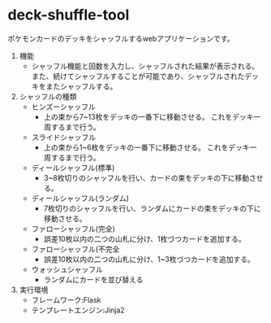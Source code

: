 # deck-shuffle-tool

ポケモンカードのデッキをシャッフルするwebアプリケーションです。
1. 機能
   - シャッフル機能と回数を入力し、シャッフルされた結果が表示される。
また、続けてシャッフルすることが可能であり、シャッフルされたデッキをまたシャッフルする。
3. シャッフルの種類
   - ヒンズーシャッフル
     - 上の束から7~13枚をデッキの一番下に移動させる。
これをデッキ一周するまで行う。
   - スライドシャッフル
     - 上の束から1~6枚をデッキの一番下に移動させる。
これをデッキ一周するまで行う。
   - ディールシャッフル(標準)
     - 3~8枚切りのシャッフルを行い、カードの束をデッキの下に移動させる。
   - ディールシャッフル(ランダム)
     - 7枚切りのシャッフルを行い、ランダムにカードの束をデッキの下に移動させる。
   - ファローシャッフル(完全)
     - 誤差10枚以内の二つの山札に分け、1枚づつカードを追加する。
   - ファローシャッフル(不完全
     - 誤差10枚以内の二つの山札に分け、1~3枚づつカードを追加する。
   - ウォッシュシャッフル
     - ランダムにカードを並び替える
4. 実行環境
   - フレームワーク:Flask
   - テンプレートエンジン:Jinja2
